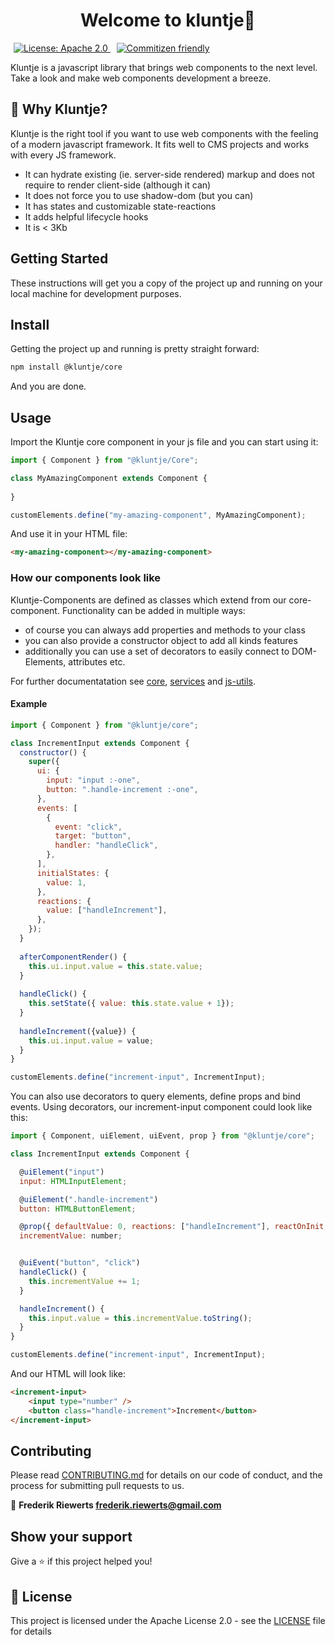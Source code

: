 <h1 align="center">Welcome to kluntje👋</h1>
<p>
  <a href="LICENSE.md" target="_blank" style="margin: 0 5px">
    <img alt="License: Apache 2.0" src="https://img.shields.io/badge/License-Apache_2.0-yellow.svg" />
  </a>
  <a href="http://commitizen.github.io/cz-cli/" target="_blank" style="margin: 0 5px">
    <img alt="Commitizen friendly" src="https://img.shields.io/badge/commitizen-friendly-brightgreen.svg" />
  </a>
</p>


Kluntje is a javascript library that brings web components to the next level. Take a look and make web components development a breeze.

## 🚀 Why Kluntje?

Kluntje is the right tool if you want to use web components with the feeling of a modern javascript framework. It fits well to CMS projects and works with every JS framework.

*  It can hydrate existing (ie. server-side rendered) markup and does not require to render client-side (although it can)
*  It does not force you to use shadow-dom (but you can)
*  It has states and customizable state-reactions
*  It adds helpful lifecycle hooks
*  It is < 3Kb

## Getting Started

These instructions will get you a copy of the project up and running on your local machine for development purposes. 


## Install

Getting the project up and running is pretty straight forward:

```sh
npm install @kluntje/core
```

And you are done.

## Usage

Import the Kluntje core component in your js file and you can start using it:

```javascript
import { Component } from "@kluntje/Core";

class MyAmazingComponent extends Component {
    
}

customElements.define("my-amazing-component", MyAmazingComponent);
```

And use it in your HTML file:

```html
<my-amazing-component></my-amazing-component>
```

### How our components look like

Kluntje-Components are defined as classes which extend from our core-component. Functionality can be added in multiple ways:

*  of course you can always add properties and methods to your class 
*  you can also provide a constructor object to add all kinds features
*  additionally you can use a set of decorators to easily connect to DOM-Elements, attributes etc.

For further documentatation see [core](https://github.com/kluntje/kluntje/tree/master/packages/core), [services](https://github.com/kluntje/kluntje/tree/master/packages/services) and [js-utils](https://github.com/kluntje/kluntje/tree/master/packages/js-utils).

#### Example

```javascript
import { Component } from "@kluntje/core";

class IncrementInput extends Component {
  constructor() {
    super({
      ui: {
        input: "input :-one",
        button: ".handle-increment :-one",
      },
      events: [
        {
          event: "click",
          target: "button",
          handler: "handleClick",
        },
      ],
      initialStates: {
        value: 1,
      },
      reactions: {
        value: ["handleIncrement"],
      },
    });
  }
 
  afterComponentRender() {
    this.ui.input.value = this.state.value;    
  }
 
  handleClick() {
    this.setState({ value: this.state.value + 1});
  }
 
  handleIncrement({value}) {
    this.ui.input.value = value;
  }
}

customElements.define("increment-input", IncrementInput);
```

You can also use decorators to query elements, define props and bind events. Using decorators, our increment-input component could look like this:

```javascript
import { Component, uiElement, uiEvent, prop } from "@kluntje/core";

class IncrementInput extends Component {

  @uiElement("input")
  input: HTMLInputElement;

  @uiElement(".handle-increment")
  button: HTMLButtonElement;

  @prop({ defaultValue: 0, reactions: ["handleIncrement"], reactOnInit: true })
  incrementValue: number;


  @uiEvent("button", "click")
  handleClick() {
    this.incrementValue += 1;
  }

  handleIncrement() {
    this.input.value = this.incrementValue.toString();
  }
}

customElements.define("increment-input", IncrementInput);
```


And our HTML will look like:

```html
<increment-input>
    <input type="number" />
    <button class="handle-increment">Increment</button>
</increment-input>

```

## Contributing

Please read [CONTRIBUTING.md](https://github.com/kluntje/kluntje/blob/master/.github/CONTRIBUTING.md) for details on our code of conduct, and the process for submitting pull requests to us.

👤 **Frederik Riewerts <frederik.riewerts@gmail.com>**

## Show your support

Give a ⭐️ if this project helped you!

## 📝 License

This project is licensed under the Apache License 2.0 - see the [LICENSE](LICENSE) file for details
